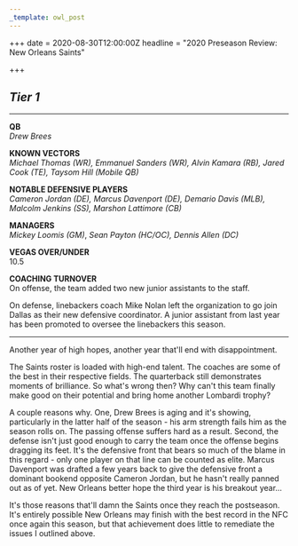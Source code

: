 ```yaml
---
_template: owl_post
---
```



+++
date = 2020-08-30T12:00:00Z
headline = "2020 Preseason Review: New Orleans Saints"

+++
## _Tier 1_

***

**QB**  
_Drew Brees_

**KNOWN VECTORS**  
_Michael Thomas (WR), Emmanuel Sanders (WR), Alvin Kamara (RB), Jared Cook (TE), Taysom Hill (Mobile QB)_

**NOTABLE DEFENSIVE PLAYERS**  
_Cameron Jordan (DE), Marcus Davenport (DE), Demario Davis (MLB), Malcolm Jenkins (SS), Marshon Lattimore (CB)_

**MANAGERS**  
_Mickey Loomis (GM)_, _Sean Payton (HC/OC), Dennis Allen (DC)_

**VEGAS OVER/UNDER**  
10\.5

**COACHING TURNOVER**  
On offense, the team added two new junior assistants to the staff.

On defense, linebackers coach Mike Nolan left the organization to go join Dallas as their new defensive coordinator. A junior assistant from last year has been promoted to oversee the linebackers this season.

***

Another year of high hopes, another year that'll end with disappointment.

The Saints roster is loaded with high-end talent. The coaches are some of the best in their respective fields. The quarterback still demonstrates moments of brilliance. So what's wrong then? Why can't this team finally make good on their potential and bring home another Lombardi trophy?

A couple reasons why. One, Drew Brees is aging and it's showing, particularly in the latter half of the season - his arm strength fails him as the season rolls on. The passing offense suffers hard as a result. Second, the defense isn't just good enough to carry the team once the offense begins dragging its feet. It's the defensive front that bears so much of the blame in this regard - only one player on that line can be counted as elite. Marcus Davenport was drafted a few years back to give the defensive front a dominant bookend opposite Cameron Jordan, but he hasn't really panned out as of yet. New Orleans better hope the third year is his breakout year...

It's those reasons that'll damn the Saints once they reach the postseason. It's entirely possible New Orleans may finish with the best record in the NFC once again this season, but that achievement does little to remediate the issues I outlined above.

